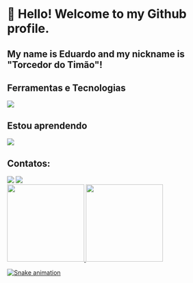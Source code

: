 # 👋 Hello! Welcome to my Github profile.
## My name is Eduardo and my nickname is "Torcedor do Timão"!

## Ferramentas e Tecnologias

   <img src="https://cdn.jsdelivr.net/gh/devicons/devicon/icons/canva/canva-original.svg" />

## Estou aprendendo
  
   <img src="https://cdn.jsdelivr.net/gh/devicons/devicon/icons/git/git-original.svg" />

## Contatos:

<div>
<a href="https://instagram.com/eduardo.esser" target="_blank"><img loading="lazy" src="https://img.shields.io/badge/-Instagram-%23E4405F?style=for-the-badge&logo=instagram&logoColor=white" target="_blank"></a>
<a href = "eduardoesser7366@gmail.com"><img loading="lazy" src="https://img.shields.io/badge/Gmail-D14836?style=for-the-badge&logo=gmail&logoColor=white" target="_blank"></a>

<div>
<a href="https://github.com/TorcedoTimao">
<img loading="lazy" height="180em" src="https://github-readme-stats.vercel.app/api/top-langs/?username=TorcedorTimao&layout=compact&langs_count=7&theme=dracula"/>
<img loading="lazy" height="180em" src="https://github-readme-stats.vercel.app/api?username=TorcedorTimao&show_icons=true&theme=dracula&include_all_commits=true&count_private=true"/>
</div>

![Snake animation](https://github.com/TorcedoTimao/TorcedorTimao/blob/output/github-contribution-grid-snake.svg)
